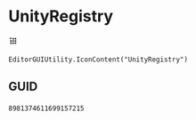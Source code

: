 # UnityRegistry
![](/img/UnityRegistry.png)

``` CSharp
EditorGUIUtility.IconContent("UnityRegistry")
```
## GUID
```
8981374611699157215
```
